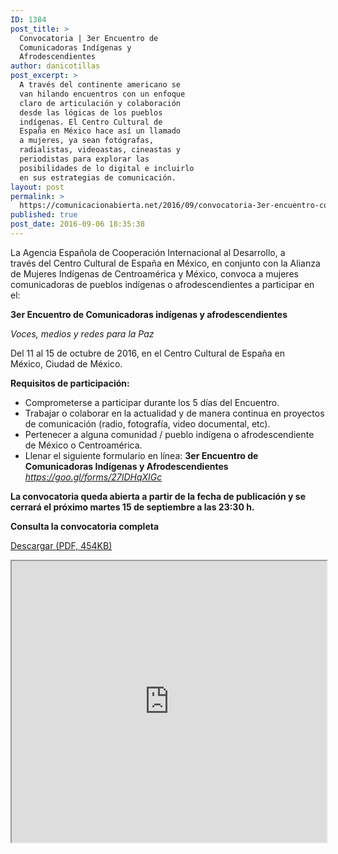 ```yaml
---
ID: 1384
post_title: >
  Convocatoria | 3er Encuentro de
  Comunicadoras Indígenas y
  Afrodescendientes
author: danicotillas
post_excerpt: >
  A través del continente americano se
  van hilando encuentros con un enfoque
  claro de articulación y colaboración
  desde las lógicas de los pueblos
  indígenas. El Centro Cultural de
  España en México hace así un llamado
  a mujeres, ya sean fotógrafas,
  radialistas, videoastas, cineastas y
  periodistas para explorar las
  posibilidades de lo digital e incluirlo
  en sus estrategias de comunicación.
layout: post
permalink: >
  https://comunicacionabierta.net/2016/09/convocatoria-3er-encuentro-comunicadoras-indigenas-afrodescendientes/
published: true
post_date: 2016-09-06 18:35:38
---
```

La Agencia Española de Cooperación Internacional al Desarrollo, a través del Centro Cultural de España en México, en conjunto con la Alianza de Mujeres Indígenas de Centroamérica y México, convoca a mujeres comunicadoras de pueblos indígenas o afrodescendientes a participar en el:

<strong>3er Encuentro de Comunicadoras indígenas y afrodescendientes</strong>

<em>Voces, medios y redes para la Paz</em>

Del 11 al 15 de octubre de 2016, en el Centro Cultural de España en México, Ciudad de México.

<strong>Requisitos de participación:</strong>
<ul>
 	<li>Comprometerse a participar durante los 5 días del Encuentro.</li>
 	<li>Trabajar o colaborar en la actualidad y de manera continua en proyectos de comunicación (radio, fotografía, video documental, etc).</li>
 	<li>Pertenecer a alguna comunidad / pueblo indígena o afrodescendiente de México o Centroamérica.</li>
 	<li>Llenar el siguiente formulario en línea: <strong>3er Encuentro de Comunicadoras Indígenas y Afrodescendientes</strong> <a href="https://goo.gl/forms/27IDHqXIGc"><em>https://goo.gl/forms/27IDHqXIGc</em></a></li>
</ul>
<strong>La convocatoria queda abierta a partir de la fecha de publicación y se cerrará el próximo martes 15 de septiembre a las 23:30 h.</strong>

<strong>Consulta la convocatoria completa</strong>
<p class="gde-text"><a class="gde-link" href="https://ccemx.org/wp-content/uploads/2016/08/Convocatoria_3erEncuentro.pdf">Descargar (PDF, 454KB)</a></p>
<iframe class="gde-frame" src="https://docs.google.com/viewer?url=http%3A%2F%2Fccemx.org%2Fwp-content%2Fuploads%2F2016%2F08%2FConvocatoria_3erEncuentro.pdf&amp;hl=es&amp;embedded=true" width="100%" height="450" scrolling="no" data-mce-fragment="1"></iframe>

&nbsp;

&nbsp;